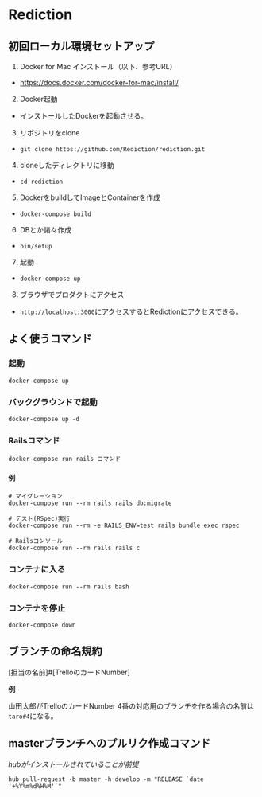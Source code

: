 # Rediction
## 初回ローカル環境セットアップ
1. Docker for Mac インストール（以下、参考URL）
  - https://docs.docker.com/docker-for-mac/install/
2. Docker起動
  - インストールしたDockerを起動させる。
3. リポジトリをclone
  - `git clone https://github.com/Rediction/rediction.git`
4. cloneしたディレクトリに移動
  - `cd rediction`
5. DockerをbuildしてImageとContainerを作成
  - `docker-compose build`
6. DBとか諸々作成
  - `bin/setup`
7. 起動
  - `docker-compose up`
8. ブラウザでプロダクトにアクセス
  - `http://localhost:3000`にアクセスするとRedictionにアクセスできる。

## よく使うコマンド
### 起動
`docker-compose up`

### バックグラウンドで起動
`docker-compose up -d`

### Railsコマンド
`docker-compose run rails コマンド`

#### 例
```
# マイグレーション
docker-compose run --rm rails rails db:migrate

# テスト(RSpec)実行
docker-compose run --rm -e RAILS_ENV=test rails bundle exec rspec

# Railsコンソール
docker-compose run --rm rails rails c
```

### コンテナに入る
`docker-compose run --rm rails bash`

### コンテナを停止
`docker-compose down`

## ブランチの命名規約
[担当の名前]#[TrelloのカードNumber]

**例**

山田太郎がTrelloのカードNumber 4番の対応用のブランチを作る場合の名前は`taro#4`になる。

## masterブランチへのプルリク作成コマンド
*hubがインストールされていることが前提*
```
hub pull-request -b master -h develop -m "RELEASE `date '+%Y%m%d%H%M'`"
```

